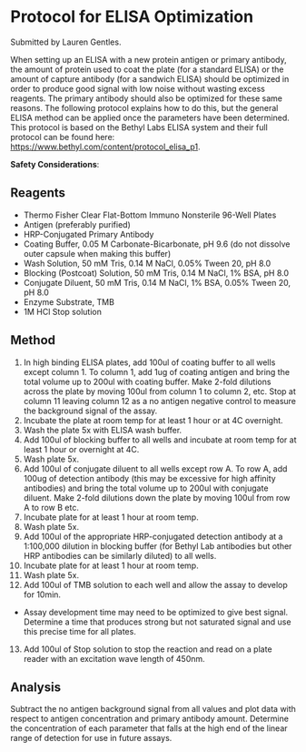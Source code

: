 # Protocol for ELISA Optimization

Submitted by Lauren Gentles. 

When setting up an ELISA with a new protein antigen or primary antibody, the amount of protein used to coat the plate (for a standard ELISA) or the amount of capture antibody (for a sandwich ELISA) should be optimized in order to produce good signal with low noise without wasting excess reagents. The primary antibody should also be optimized for these same reasons. The following protocol explains how to do this, but the general ELISA method can be applied once the parameters have been determined. This protocol is based on the Bethyl Labs ELISA system and their full protocol can be found here: https://www.bethyl.com/content/protocol_elisa_p1.

**Safety Considerations**: 


## Reagents

- Thermo Fisher Clear Flat-Bottom Immuno Nonsterile 96-Well Plates
- Antigen (preferably purified)
- HRP-Conjugated Primary Antibody
- Coating Buffer, 0.05 M Carbonate-Bicarbonate, pH 9.6 (do not dissolve outer capsule when making this buffer) 
- Wash Solution, 50 mM Tris, 0.14 M NaCl, 0.05% Tween 20, pH 8.0
- Blocking (Postcoat) Solution, 50 mM Tris, 0.14 M NaCl, 1% BSA, pH 8.0
- Conjugate Diluent, 50 mM Tris, 0.14 M NaCl, 1% BSA, 0.05% Tween 20, pH 8.0
- Enzyme Substrate, TMB
- 1M HCl Stop solution

## Method

1.	In high binding ELISA plates, add 100ul of coating buffer to all wells except column 1. To column 1, add 1ug of coating antigen and bring the total volume up to 200ul with coating buffer. Make 2-fold dilutions across the plate by moving 100ul from column 1 to column 2, etc. Stop at column 11 leaving column 12 as a no antigen negative control to measure the background signal of the assay.
2.	Incubate the plate at room temp for at least 1 hour or at 4C overnight.
3.	Wash the plate 5x with ELISA wash buffer.
4.	Add 100ul of blocking buffer to all wells and incubate at room temp for at least 1 hour or overnight at 4C.
5.	Wash plate 5x.
6.	Add 100ul of conjugate diluent to all wells except row A. To row A, add 100ug of detection antibody (this may be excessive for high affinity antibodies) and bring the total volume up to 200ul with conjugate diluent. Make 2-fold dilutions down the plate by moving 100ul from row A to row B etc.
7.	Incubate plate for at least 1 hour at room temp.
8.	Wash plate 5x.
9.	Add 100ul of the appropriate HRP-conjugated detection antibody at a 1:100,000 dilution in blocking buffer (for Bethyl Lab antibodies but other HRP antibodies can be similarly diluted) to all wells.
10.	Incubate plate for at least 1 hour at room temp.
11.	Wash plate 5x.
12.	Add 100ul of TMB solution to each well and allow the assay to develop for 10min.
  - Assay development time may need to be optimized to give best signal. Determine a time that produces strong but not saturated signal and use this precise time for all plates.
13.	Add 100ul of Stop solution to stop the reaction and read on a plate reader with an excitation wave length of 450nm.

## Analysis

Subtract the no antigen background signal from all values and plot data with respect to antigen concentration and primary antibody amount. Determine the concentration of each parameter that falls at the high end of the linear range of detection for use in future assays.
